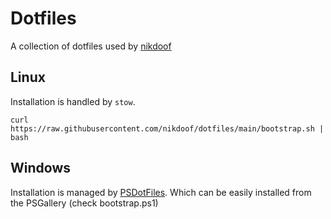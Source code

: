 Dotfiles
========

A collection of dotfiles used by [nikdoof](https://github.com/nikdoof)

Linux
-----

Installation is handled by `stow`.

```
curl https://raw.githubusercontent.com/nikdoof/dotfiles/main/bootstrap.sh | bash
```

Windows
-------

Installation is managed by [PSDotFiles](https://github.com/ralish/PSDotFiles). Which can be easily installed from the PSGallery (check bootstrap.ps1)
